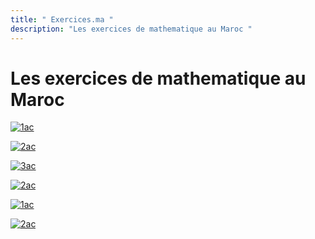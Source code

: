 ```yaml
---
title: " Exercices.ma "
description: "Les exercices de mathematique au Maroc "
---
```

# Les exercices de mathematique au Maroc
[![1ac](../images/1.webp)](/1ac/)  

[![2ac](../images/2.webp)](/2ac/)  

[![3ac](../images/3.webp)](/3ac/) 

[![2ac](../images/4.webp)](/tc/)

[![1ac](../images/5.webp)](/1bac/)  

[![2ac](../images/6.webp)](/2bac/)  
